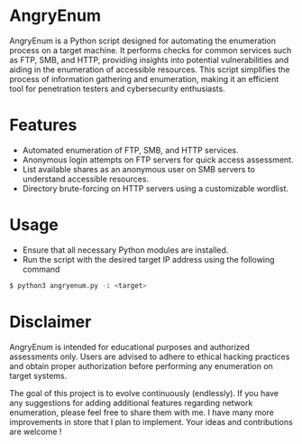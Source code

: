 # AngryEnum
AngryEnum is a Python script designed for automating the enumeration process on a target machine. It performs checks for common services such as FTP, SMB, and HTTP, providing insights into potential vulnerabilities and aiding in the enumeration of accessible resources. This script simplifies the process of information gathering and enumeration, making it an efficient tool for penetration testers and cybersecurity enthusiasts.

# Features
* Automated enumeration of FTP, SMB, and HTTP services.
* Anonymous login attempts on FTP servers for quick access assessment.
* List available shares as an anonymous user on SMB servers to understand accessible resources.
* Directory brute-forcing on HTTP servers using a customizable wordlist.

# Usage
* Ensure that all necessary Python modules are installed.
* Run the script with the desired target IP address using the following command
```sh
$ python3 angryenum.py -i <target>
```

# Disclaimer
AngryEnum is intended for educational purposes and authorized assessments only. Users are advised to adhere to ethical hacking practices and obtain proper authorization before performing any enumeration on target systems.

The goal of this project is to evolve continuously (endlessly). If you have any suggestions for adding additional features regarding network enumeration, please feel free to share them with me. I have many more improvements in store that I plan to implement. Your ideas and contributions are welcome !
